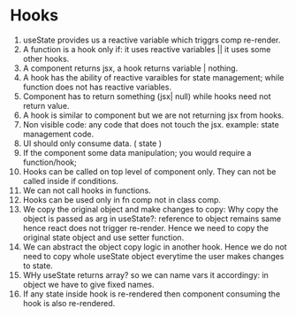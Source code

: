 # Hooks

1. useState provides us a reactive variable which triggrs comp re-render.
2. A function is a hook only if: it uses reactive variables || it uses some other hooks.
3. A component returns jsx, a hook returns variable | nothing.
4. A hook has the ability of reactive varaibles for state management; while function does not has reactive variables.
5. Component has to return something (jsx| null) while hooks need not return value.
6. A hook is similar to component but we are not returning jsx from hooks.
7. Non visible code: any code that does not touch the jsx. example: state management code.
8. UI should only consume data. ( state )
9. If the component some data manipulation; you would require a function/hook;
10. Hooks can be called on top level of component only. They can not be called inside if conditions.
11. We can not call hooks in functions.
12. Hooks can be used only in fn comp not in class comp.
13. We copy the original object and make changes to copy: Why copy the object is passed as arg in useState?: reference to object remains same hence react does not trigger re-render. Hence we need to copy the original state object and use setter function.
14. We can abstract the object copy logic in another hook. Hence we do not need to copy whole useState object everytime the user makes changes to state.
15. WHy useState returns array? so we can name vars it accordingy: in object we have to give fixed names.
16. If any state inside hook is re-rendered then component consuming the hook is also re-rendered.

